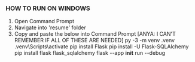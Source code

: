 ### HOW TO RUN ON WINDOWS ###
1. Open Command Prompt
2. Navigate into 'resume' folder
3. Copy and paste the below into Command Prompt [ANYA: I CAN'T REMEMBER IF ALL OF THESE ARE NEEDED]
py -3 -m venv .venv
.venv\Scripts\activate
pip install Flask
pip install -U Flask-SQLAlchemy
pip install flask flask_sqlalchemy
flask --app __init__ run --debug